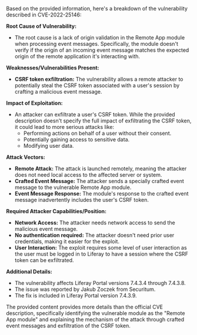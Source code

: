 Based on the provided information, here's a breakdown of the vulnerability described in CVE-2022-25146:

**Root Cause of Vulnerability:**

*   The root cause is a lack of origin validation in the Remote App module when processing event messages. Specifically, the module doesn't verify if the origin of an incoming event message matches the expected origin of the remote application it's interacting with.

**Weaknesses/Vulnerabilities Present:**

*   **CSRF token exfiltration:** The vulnerability allows a remote attacker to potentially steal the CSRF token associated with a user's session by crafting a malicious event message.

**Impact of Exploitation:**

*   An attacker can exfiltrate a user's CSRF token. While the provided description doesn't specify the full impact of exfiltrating the CSRF token, it could lead to more serious attacks like:
    *   Performing actions on behalf of a user without their consent.
    *   Potentially gaining access to sensitive data.
    *   Modifying user data.

**Attack Vectors:**

*   **Remote Attack:** The attack is launched remotely, meaning the attacker does not need local access to the affected server or system.
*   **Crafted Event Message:** The attacker sends a specially crafted event message to the vulnerable Remote App module.
*   **Event Message Response:** The module's response to the crafted event message inadvertently includes the user's CSRF token.

**Required Attacker Capabilities/Position:**

*   **Network Access:** The attacker needs network access to send the malicious event message.
*   **No authentication required:** The attacker doesn't need prior user credentials, making it easier for the exploit.
*   **User Interaction:** The exploit requires some level of user interaction as the user must be logged in to Liferay to have a session where the CSRF token can be exfiltrated.

**Additional Details:**
*   The vulnerability affects Liferay Portal versions 7.4.3.4 through 7.4.3.8.
*   The issue was reported by Jakub Zoczek from Securitum.
*   The fix is included in Liferay Portal version 7.4.3.9.

The provided content provides more details than the official CVE description, specifically identifying the vulnerable module as the "Remote App module" and explaining the mechanism of the attack through crafted event messages and exfiltration of the CSRF token.